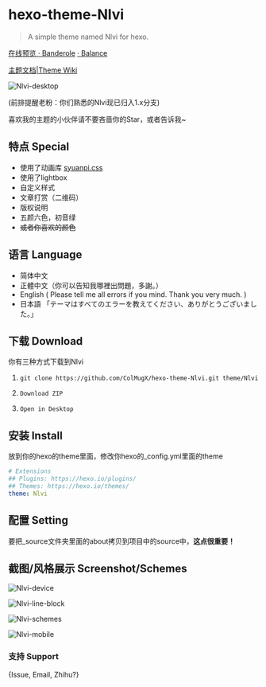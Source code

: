 # hexo-theme-Nlvi

> A simple theme named Nlvi for hexo.

[在线预览 · Banderole](https://colmugx.github.io/banderole/)
[ · Balance](https://colmugx.github.io/balance/)

[主题文档|Theme Wiki](https://github.com/ColMugX/hexo-theme-Nlvi/wiki)

![Nlvi-desktop](https://github.com/ColMugX/GitBed/raw/master/blog/nlvi/desktop.png)

(前排提醒老粉：你们熟悉的Nlvi现已归入1.x分支)

喜欢我的主题的小伙伴请不要吝啬你的Star，或者告诉我~

## 特点 Special

- 使用了动画库 [syuanpi.css](https://github.com/colmugx/syuanpi.css)
- 使用了lightbox
- 自定义样式
- 文章打赏（二维码）
- 版权说明
- 五颜六色，初音绿
- ~~或者你喜欢的颜色~~

## 语言 Language

- 简体中文
- 正體中文（你可以告知我哪裡出問題，多謝。）
- English ( Please tell me all errors if you mind. Thank you very much. )
- 日本語 「テーマはすべてのエラーを教えてください、ありがとうございました。」

## 下载 Download

你有三种方式下载到Nlvi

1. `git clone https://github.com/ColMugX/hexo-theme-Nlvi.git theme/Nlvi`

2.  `Download ZIP`

3.  `Open in Desktop`

## 安装 Install

放到你的hexo的theme里面，修改你hexo的_config.yml里面的theme

```yaml
# Extensions
## Plugins: https://hexo.io/plugins/
## Themes: https://hexo.io/themes/
theme: Nlvi
```

## 配置 Setting

要把_source文件夹里面的about拷贝到项目中的source中，**这点很重要！**

## 截图/风格展示 Screenshot/Schemes

![Nlvi-device](https://github.com/ColMugX/GitBed/raw/master/blog/nlvi/devices.png)

![Nlvi-line-block](https://github.com/ColMugX/GitBed/raw/master/blog/nlvi/line-block.png)

![Nlvi-schemes](https://github.com/ColMugX/GitBed/raw/master/blog/nlvi/schemes.png)

![Nlvi-mobile](https://github.com/ColMugX/GitBed/raw/master/blog/nlvi/mobile.png)

### 支持 Support

{Issue, Email, Zhihu?}


